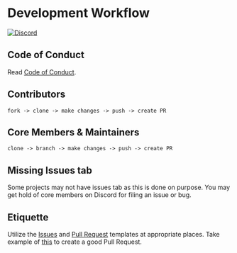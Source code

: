 # Development Workflow

[![Discord](https://badgen.net/badge/icon/discord?icon=discord&label)](https://discord.gg/fga8hUxd8T)

## Code of Conduct

Read [Code of Conduct](README.md).

## Contributors

```fork -> clone -> make changes -> push -> create PR```

## Core Members & Maintainers

```clone -> branch -> make changes -> push -> create PR```

## Missing Issues tab

Some projects may not have issues tab as this is done on purpose. You may get hold of core members on Discord for filing an issue or bug.

## Etiquette

Utilize the [Issues](templates/ISSUE_TEMPLATES.md) and [Pull Request](templates/PULL_REQUEST_TEMPLATE.md) templates at appropriate places. Take example of [this](https://github.com/gdsc-nitw/gdsc-nitw.github.io/pull/2) to create a good Pull Request.